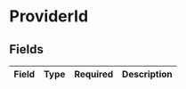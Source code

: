 # ProviderId


## Fields

| Field       | Type        | Required    | Description |
| ----------- | ----------- | ----------- | ----------- |